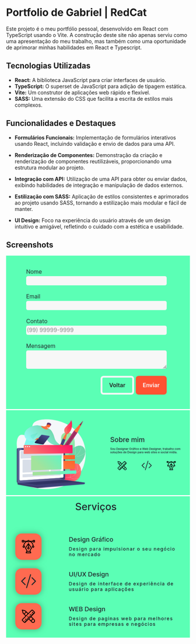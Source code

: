 # Portfolio de Gabriel | RedCat

Este projeto é o meu portfólio pessoal, desenvolvido em React com TypeScript usando o Vite. A construção deste site não apenas serviu como uma apresentação do meu trabalho, mas também como uma oportunidade de aprimorar minhas habilidades em React e Typescript.

## Tecnologias Utilizadas

- **React:** A biblioteca JavaScript para criar interfaces de usuário.
- **TypeScript:** O superset de JavaScript para adição de tipagem estática.
- **Vite:** Um construtor de aplicações web rápido e flexível.
- **SASS:** Uma extensão do CSS que facilita a escrita de estilos mais complexos.

## Funcionalidades e Destaques

- **Formulários Funcionais:** Implementação de formulários interativos usando React, incluindo validação e envio de dados para uma API.
  
- **Renderização de Componentes:** Demonstração da criação e renderização de componentes reutilizáveis, proporcionando uma estrutura modular ao projeto.

- **Integração com API:** Utilização de uma API para obter ou enviar dados, exibindo habilidades de integração e manipulação de dados externos.

- **Estilização com SASS:** Aplicação de estilos consistentes e aprimorados ao projeto usando SASS, tornando a estilização mais modular e fácil de manter.

- **UI Design:** Foco na experiência do usuário através de um design intuitivo e amigável, refletindo o cuidado com a estética e usabilidade.

## Screenshots

![Formulário](./src/assets/Form%20screenshot.png)
![Sobre](./src/assets/AboutScreenshot.png)
![Serviços](./src/assets/ServicesScreenshot.png)